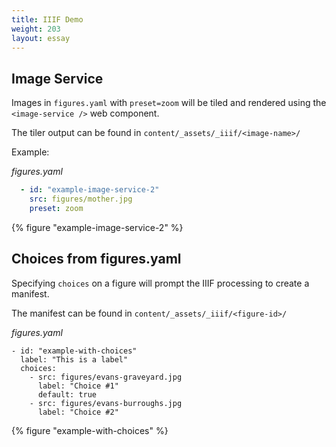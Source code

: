 ```yaml
---
title: IIIF Demo
weight: 203
layout: essay
---
```


## Image Service
Images in `figures.yaml` with `preset=zoom` will be tiled and rendered using the `<image-service />` web component.

The tiler output can be found in `content/_assets/_iiif/<image-name>/`

Example:

_figures.yaml_
```yaml
  - id: "example-image-service-2"
    src: figures/mother.jpg
    preset: zoom
```

{% figure "example-image-service-2" %}

## Choices from figures.yaml
Specifying `choices` on a figure will prompt the IIIF processing to create a manifest.

The manifest can be found in `content/_assets/_iiif/<figure-id>/`

_figures.yaml_
```
- id: "example-with-choices"
  label: "This is a label"
  choices:
    - src: figures/evans-graveyard.jpg
      label: "Choice #1"
      default: true
    - src: figures/evans-burroughs.jpg
      label: "Choice #2"
```

{% figure "example-with-choices" %}
